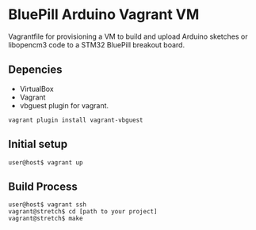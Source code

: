 # BluePill Arduino Vagrant VM

Vagrantfile for provisioning a VM to build and upload Arduino sketches or libopencm3 code to a STM32 BluePill breakout board.

## Depencies
* VirtualBox
* Vagrant
* vbguest plugin for vagrant.
```
vagrant plugin install vagrant-vbguest
```

## Initial setup
```
user@host$ vagrant up
```

## Build Process
```
user@host$ vagrant ssh
vagrant@stretch$ cd [path to your project]
vagrant@stretch$ make
```
